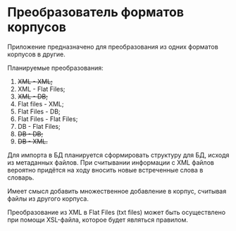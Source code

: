 # Преобразователь форматов корпусов

Приложение предназначено для преобразования из одних форматов корпусов в другие.

Планируемые преобразования:
1.  ~~XML - XML;~~
2.  XML - Flat Files;
3.  ~~XML - DB;~~
4.  Flat files - XML;
5.  Flat Files - DB;
6.  Flat Files - Flat Files;
7.  DB - Flat Files;
8.  ~~DB - DB;~~
9.  ~~DB - XML.~~

Для импорта в БД планируется сформировать структуру для БД, исходя из метаданных файлов.
При считывании информации с XML файлов вероятно придётся на ходу вносить новые встреченные слова в словарь.

Имеет смысл добавить множественное добавление в корпус, считывая файлы из другого корпуса.

Преобразование из XML в Flat Files (txt files) может быть осуществлено при помощи XSL-файла, которое будет являться правилом.
